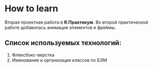 # How to learn
Вторая проектная работа в **Я.Практикум**.
Во второй практической работе добавилась анимация элементов и фреймы.

## Список используемых технологий:
1. Флексбокс-верстка
2. Именование и организация классов по БЭМ


